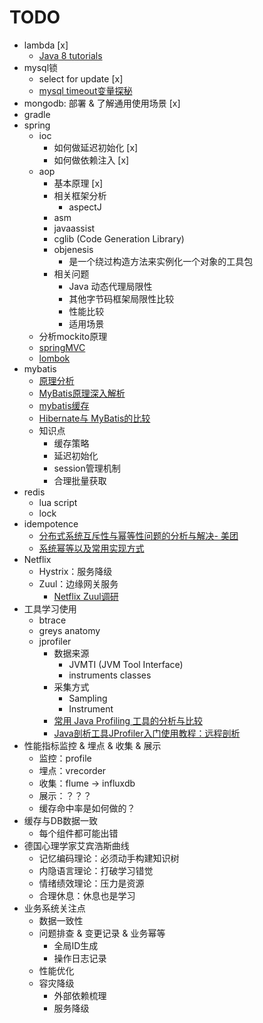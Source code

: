 # TODO

- lambda [x]
    - [Java 8 tutorials](https://www.gitbook.com/book/wizardforcel/java8-tutorials)
- mysql锁
    - select for update [x]
    - [mysql timeout变量探秘](http://www.jianshu.com/p/a5747a382a0a)
- mongodb: 部署 & 了解通用使用场景 [x]
- gradle
- spring
    - ioc
        - 如何做延迟初始化 [x]
        - 如何做依赖注入 [x]
    - aop
        - 基本原理 [x]
        - 相关框架分析
            - aspectJ
        - asm
        - javaassist
        - cglib (Code Generation Library)
        - objenesis
            - 是一个绕过构造方法来实例化一个对象的工具包
        - 相关问题
            - Java 动态代理局限性
            - 其他字节码框架局限性比较
            - 性能比较
            - 适用场景
    - 分析mockito原理
    - [springMVC](http://docs.spring.io/spring/docs/current/spring-framework-reference/html/mvc.html)
    - [lombok](http://www.raychase.net/1584)
- mybatis
    - [原理分析](http://blog.csdn.net/luanlouis/article/details/40422941)
    - [MyBatis原理深入解析](http://www.jianshu.com/p/ec40a82cae28)
    - [mybatis缓存](https://my.oschina.net/KingPan/blog/280167#OSC_h1_1)
    - [Hibernate与 MyBatis的比较](http://blog.csdn.net/firejuly/article/details/8190229)
    - 知识点
        - 缓存策略
        - 延迟初始化
        - session管理机制
        - 合理批量获取
- redis
    - lua script
    - lock
- idempotence
    - [分布式系统互斥性与幂等性问题的分析与解决- 美团](http://tech.meituan.com/distributed-system-mutually-exclusive-idempotence-cerberus-gtis.html)
    - [系统幂等以及常用实现方式](http://yongpoliu.com/idempotent/)
- Netflix
    - Hystrix：服务降级
    - Zuul：边缘网关服务
        - [Netflix Zuul调研](http://jackywu.github.io/articles/Netflix-Zuul/)
- 工具学习使用
    - btrace
    - greys anatomy
    - jprofiler
        - 数据来源
            - JVMTI (JVM Tool Interface)
            - instruments classes
        - 采集方式
            - Sampling
            - Instrument
        - [常用 Java Profiling 工具的分析与比较](https://www.ibm.com/developerworks/cn/java/j-lo-profiling/)
        - [Java剖析工具JProfiler入门使用教程：远程剖析](https://www.evget.com/article/2013/5/20/18944.html)
- 性能指标监控 & 埋点 & 收集 & 展示
    - 监控：profile
    - 埋点：vrecorder
    - 收集：flume -> influxdb
    - 展示：？？？
    - 缓存命中率是如何做的？
- 缓存与DB数据一致
    - 每个组件都可能出错
- 德国心理学家艾宾浩斯曲线
    - 记忆编码理论：必须动手构建知识树
    - 内隐语言理论：打破学习错觉
    - 情绪绩效理论：压力是资源
    - 合理休息：休息也是学习
- 业务系统关注点
    - 数据一致性
    - 问题排查 & 变更记录 & 业务幂等
        - 全局ID生成
        - 操作日志记录
    - 性能优化
    - 容灾降级
        - 外部依赖梳理
        - 服务降级

